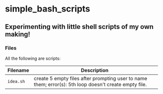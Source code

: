 # simple_bash_scripts

## Experimenting with little shell scripts of my own making!

### Files
All the following are scripts:

| Filename | Description |
| -------- | ----------- |
| `idea.sh` | create 5 empty files after prompting user to name them; error(s): 5th loop doesn't create empty file. |
